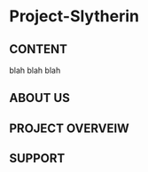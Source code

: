 # Project-Slytherin

CONTENT
-------
blah blah blah 

ABOUT US
--------

PROJECT OVERVEIW
----------------


SUPPORT
-------


